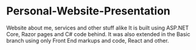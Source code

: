# Personal-Website-Presentation
Website about me, services and other stuff alike It is built using ASP.NET Core, Razor pages and C# code behind. It was also extended in the Basic branch using only Front End markups and code, React and other.

